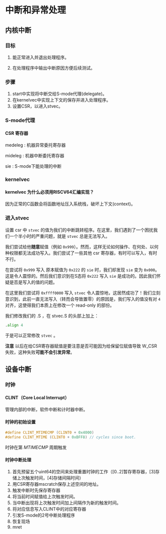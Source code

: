 # 中断和异常处理

## 内核中断

### 目标

1) 能正常进入并退出处理程序。

2) 在处理程序中输出中断原因方便后续测试。

### 步骤

1) start中实现将中断交给S-mode代理(delegate)。
2) 在kernelvec中实现上下文的保存并进入处理程序。
3) 设置CSR，以进入stvec。

### S-mode代理

#### CSR 寄存器

medeleg : 机器异常委托寄存器

mideleg : 机器中断委托寄存器

sie : S-mode下能处理的中断

### kernelvec

#### kernelvec 为什么必须用RISCV64汇编实现？

因为正常的C函数会将函数地址压入系统栈，破坏上下文(context)。

### 进入stvec

设置 csr 中 ``stvec`` 的值为我们的中断跳转程序。在这里，我们遇到了一个困扰我们一个半小时的严重问题，就是 ``stvec`` 总是无法写入。

我们尝试给他**随意**赋值（例如 ``0x999``）。然而，这样无论如何操作、在何处、以何种权限都无法成功写入。我们尝试了一些其他 csr 寄存器，有时可以写入，有时不行。

在尝试将 ``0x999`` 写入 原本赋值为 ``0x222`` 的 ``sie`` 时，我们却发现 ``sie`` 变为 ``0x000``。这是令人震惊的。然后我们意识到在S态将 ``0x222`` 写入 ``sie`` 是成功的。因此我们怀疑是否是写入的值的问题。

在这里我们尝试将 ``0xffff0000`` 写入 ``stvec`` 令人震惊地，这居然成功了！我们立刻意识到，此前一直无法写入（转而会导致置零）的原因是，我们写入的值没有对 ``4`` 对齐，这使得我们本质上在修改一个 read-only 的部份。

我们修改我们的 .S ，在 stvec.S 的头部上加上：

``` asm
.align 4
```

于是可以正常修改 ``stvec`` 。

**注意** 以后在给CSR寄存器赋值是要注意是否可能因为给保留位赋值导致 W_CSR 失败，这种失败**可能不会引发异常**。

## 设备中断

### 时钟

#### CLINT（Core Local Interrupt）

管理内部的中断，软件中断和计时器中断。

#### 时钟的初始设置

```c
#define CLINT_MTIMECMP (CLINT0 + 0x4000)
#define CLINT_MTIME (CLINT0 + 0xBFF8) // cycles since boot.
```

时钟在第 $MTIMECMP$ 周期触发

#### 时钟中断处理

1) 首先预留五个uint64的空间来处理重置时钟的工作（[0..2]暂存寄存器，[3]存储上次触发时间，[4]存储间隔时间）
2) 用CSR寄存器mscratch保存上述空间的地址。
3) 触发中断时先保存寄存器
4) 将当前时间赋值给上次触发时间。
5) 当中断出现将上次触发时间加上间隔作为新的触发时间。
6) 将对应信息写入CLINT中的对应寄存器
7) 引发S-mode的2号中断处理程序
8) 恢复现场
9) mret



